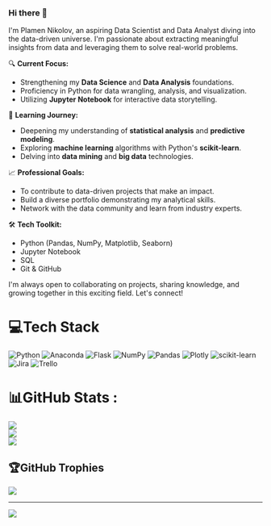 ### Hi there 👋

I'm Plamen Nikolov, an aspiring Data Scientist and Data Analyst diving into the data-driven universe. I'm passionate about extracting meaningful insights from data and leveraging them to solve real-world problems.

🔍 **Current Focus:**
- Strengthening my **Data Science** and **Data Analysis** foundations.
- Proficiency in Python for data wrangling, analysis, and visualization.
- Utilizing **Jupyter Notebook** for interactive data storytelling.

🌱 **Learning Journey:**
- Deepening my understanding of **statistical analysis** and **predictive modeling**.
- Exploring **machine learning** algorithms with Python's **scikit-learn**.
- Delving into **data mining** and **big data** technologies.

📈 **Professional Goals:**
- To contribute to data-driven projects that make an impact.
- Build a diverse portfolio demonstrating my analytical skills.
- Network with the data community and learn from industry experts.

🛠 **Tech Toolkit:**
- Python (Pandas, NumPy, Matplotlib, Seaborn)
- Jupyter Notebook
- SQL
- Git & GitHub

I'm always open to collaborating on projects, sharing knowledge, and growing together in this exciting field. Let's connect!


# 💻Tech Stack
![Python](https://img.shields.io/badge/python-3670A0?style=plastic&logo=python&logoColor=ffdd54) ![Anaconda](https://img.shields.io/badge/Anaconda-%2344A833.svg?style=plastic&logo=anaconda&logoColor=white) ![Flask](https://img.shields.io/badge/flask-%23000.svg?style=plastic&logo=flask&logoColor=white) ![NumPy](https://img.shields.io/badge/numpy-%23013243.svg?style=plastic&logo=numpy&logoColor=white) ![Pandas](https://img.shields.io/badge/pandas-%23150458.svg?style=plastic&logo=pandas&logoColor=white) ![Plotly](https://img.shields.io/badge/Plotly-%233F4F75.svg?style=plastic&logo=plotly&logoColor=white) ![scikit-learn](https://img.shields.io/badge/scikit--learn-%23F7931E.svg?style=plastic&logo=scikit-learn&logoColor=white) ![Jira](https://img.shields.io/badge/jira-%230A0FFF.svg?style=plastic&logo=jira&logoColor=white) ![Trello](https://img.shields.io/badge/Trello-%23026AA7.svg?style=plastic&logo=Trello&logoColor=white)
# 📊GitHub Stats :
![](https://github-readme-stats.vercel.app/api?username=pgnikolov&theme=vue&hide_border=false&include_all_commits=true&count_private=false)<br/>
![](https://github-readme-streak-stats.herokuapp.com/?user=pgnikolov&theme=vue&hide_border=false)<br/>
![](https://github-readme-stats.vercel.app/api/top-langs/?username=pgnikolov&theme=vue&hide_border=false&include_all_commits=true&count_private=false&layout=compact)

## 🏆GitHub Trophies
![](https://github-trophies.vercel.app/?username=pgnikolov&theme=gitdimmed&no-frame=false&no-bg=false&margin-w=4)

---
[![](https://visitcount.itsvg.in/api?id=pgnikolov&icon=2&color=3)](https://visitcount.itsvg.in)
